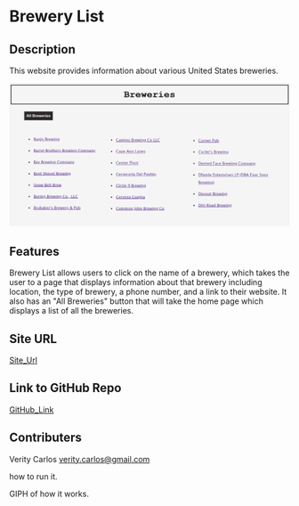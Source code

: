 # Brewery List

## Description
This website provides information about various United States breweries. 

![website image](readmepic.png)

## Features
Brewery List allows users to click on the name of a brewery, which takes the user to a page that displays information about that brewery including location, the type of brewery, a phone number, and a link to their website. It also has an "All Breweries" button that will take the home page which displays a list of all the breweries. 

## Site URL
[Site_Url](https://veritycarlos.github.io/brewery-list/)

## Link to GitHub Repo
[GitHub_Link](https://github.com/veritycarlos/brewery-list)

## Contributers
Verity Carlos <verity.carlos@gmail.com>







how to run it.

GIPH of how it works. 

